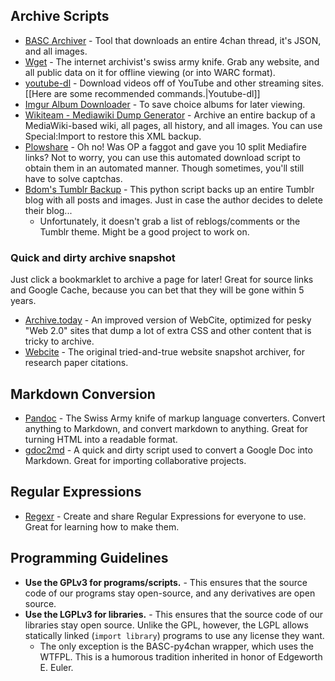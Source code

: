 ## Archive Scripts

* [BASC Archiver](https://github.com/bibanon/BASC-Archiver) - Tool that downloads an entire 4chan thread, it's JSON, and all images.
* [Wget](http://github.com/baslqc/baslqc/wiki/Wget) - The internet archivist's swiss army knife. Grab any website, and all public data on it for offline viewing (or into WARC format).
* [youtube-dl](https://github.com/rg3/youtube-dl) - Download videos off of YouTube and other streaming sites. [[Here are some recommended commands.|Youtube-dl]]
* [Imgur Album Downloader](https://github.com/alexgisby/imgur-album-downloader) - To save choice albums for later viewing.
* [Wikiteam - Mediawiki Dump Generator](http://archiveteam.org/index.php?title=WikiTeam#Tools_and_source_code) - Archive an entire backup of a MediaWiki-based wiki, all pages, all history, and all images. You can use Special:Import to restore this XML backup.
* [Plowshare](https://code.google.com/p/plowshare/) - Oh no! Was OP a faggot and gave you 10 split Mediafire links? Not to worry, you can use this automated download script to obtain them in an automated manner. Though sometimes, you'll still have to solve captchas.
* [Bdom's Tumblr Backup](https://github.com/bdoms/tumblr_backup) - This python script backs up an entire Tumblr blog with all posts and images. Just in case the author decides to delete their blog...
  * Unfortunately, it doesn't grab a list of reblogs/comments or the Tumblr theme. Might be a good project to work on.

### Quick and dirty archive snapshot

Just click a bookmarklet to archive a page for later! Great for source links and Google Cache, because you can bet that they will be gone within 5 years.

* [Archive.today](http://archive.today/) - An improved version of WebCite, optimized for pesky "Web 2.0" sites that dump a lot of extra CSS and other content that is tricky to archive.
* [Webcite](http://webcite.org) - The original tried-and-true website snapshot archiver, for research paper citations.

## Markdown Conversion

* [Pandoc](http://johnmacfarlane.net/pandoc/) - The Swiss Army knife of markup language converters. Convert anything to Markdown, and convert markdown to anything. Great for turning HTML into a readable format.
* [gdoc2md](http://lifehacker.com/this-script-converts-google-documents-to-markdown-for-e-511746113) - A quick and dirty script used to convert a Google Doc into Markdown. Great for importing collaborative projects.

## Regular Expressions

* [Regexr](http://www.regexr.com/) - Create and share Regular Expressions for everyone to use. Great for learning how to make them.

## Programming Guidelines

* **Use the GPLv3 for programs/scripts.** - This ensures that the source code of our programs stay open-source, and any derivatives are open source.
* **Use the LGPLv3 for libraries.** - This ensures that the source code of our libraries stay open source. Unlike the GPL, however, the LGPL allows statically linked (`import library`) programs to use any license they want.
  * The only exception is the BASC-py4chan wrapper, which uses the WTFPL. This is a humorous tradition inherited in honor of Edgeworth E. Euler.